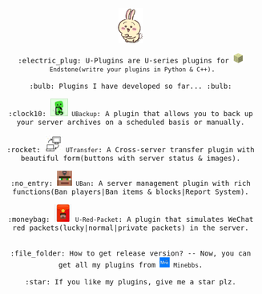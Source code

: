 <p align="center">
  <img src="https://github.com/umarurize/umaru-cdn/blob/main/images/usagi-1.gif" width="50px">
  <br><br />
  <samp>
    :electric_plug: U-Plugins are U-series plugins for <code><a href="https://github.com/EndstoneMC/endstone"><img height="20" src="https://github.com/umarurize/umaru-cdn/blob/main/images/enstone.png" alt=Endstone" /></a>&nbsp;Endstone(writre your plugins in Python & C++)</code>.
    <br />
    <br />:bulb: Plugins I have developed so far... :bulb: 
    <br />
    <br >:clock10: <code><img height="35" src="https://github.com/umarurize/umaru-cdn/blob/main/images/logo.jpg" alt=UBackup" /></a>&nbsp;UBackup</code>: A plugin that allows you to back up your server archives on a scheduled basis or manually. 
    <br />
    <br />:rocket: <code><img height="35" src="https://github.com/umarurize/umaru-cdn/blob/main/images/UTransfer.jpg" alt=UTransfer" /></a>&nbsp;UTransfer</code>: A Cross-server transfer plugin with beautiful form(buttons with server status & images).
    <br />
    <br />:no_entry: <code><img height="30" src="https://github.com/umarurize/umaru-cdn/blob/main/images/UBan.jpg" alt=UBan" /></a>&nbsp;UBan</code>: A server management plugin with rich functions(Ban players|Ban items & blocks|Report System).
    <br />
    <br />:moneybag: <code><img height="35" src="https://github.com/umarurize/umaru-cdn/blob/main/images/U-Red-Packets.jpg" alt=U-Red-Packets" /></a>&nbsp;U-Red-Packet</code>: A plugin that simulates WeChat red packets(lucky|normal|private packets) in the server.
    <br />
    <br />
    <br />:file_folder: How to get release version? -- Now, you can get all my plugins from <code><a href="https://www.minebbs.com/resources/authors/umaru.3812/"><img height="20" src="https://github.com/umarurize/umaru-cdn/blob/main/images/minebbs.png" alt=Minebbs" /></a>&nbsp;Minebbs</code>.
    <br />
    <br />:star: If you like my plugins, give me a star plz.
  </samp>

</p>
